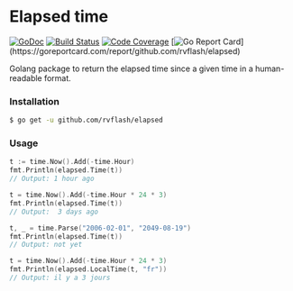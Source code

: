 # Elapsed time

[![GoDoc](https://godoc.org/github.com/rvflash/elapsed?status.svg)](https://godoc.org/github.com/rvflash/elapsed)
[![Build Status](https://github.com/rvflash/elapsed/workflows/build/badge.svg)](https://github.com/rvflash/elapsed/actions?workflow=build)
[![Code Coverage](https://codecov.io/gh/rvflash/elapsed/branch/master/graph/badge.svg)](https://codecov.io/gh/rvflash/elapsed)
[![Go Report Card](https://goreportcard.com/badge/github.com/rvflash/elapsed?)](https://goreportcard.com/report/github.com/rvflash/elapsed)


Golang package to return the elapsed time since a given time in a human-readable format.


### Installation

```bash
$ go get -u github.com/rvflash/elapsed
```

### Usage

```go
t := time.Now().Add(-time.Hour)
fmt.Println(elapsed.Time(t))
// Output: 1 hour ago

t = time.Now().Add(-time.Hour * 24 * 3)
fmt.Println(elapsed.Time(t))
// Output:  3 days ago

t, _ = time.Parse("2006-02-01", "2049-08-19")
fmt.Println(elapsed.Time(t))
// Output: not yet

t = time.Now().Add(-time.Hour * 24 * 3)
fmt.Println(elapsed.LocalTime(t, "fr"))
// Output: il y a 3 jours
```

